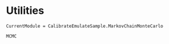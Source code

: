 # Utilities

```@meta
CurrentModule = CalibrateEmulateSample.MarkovChainMonteCarlo
```

```@docs
MCMC
```